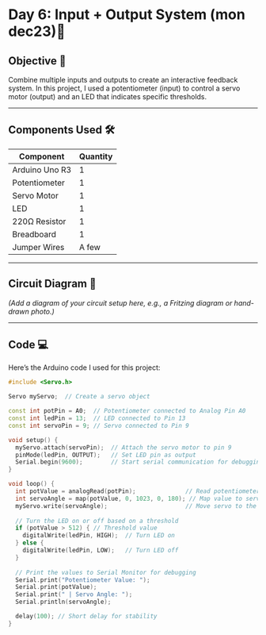 # Day 6: Input + Output System (mon dec23)🚀

## **Objective 🎯**
Combine multiple inputs and outputs to create an interactive feedback system. In this project, I used a potentiometer (input) to control a servo motor (output) and an LED that indicates specific thresholds.

---

## **Components Used 🛠️**
| **Component**        | **Quantity** |
|-----------------------|--------------|
| Arduino Uno R3        | 1            |
| Potentiometer         | 1            |
| Servo Motor           | 1            |
| LED                   | 1            |
| 220Ω Resistor         | 1            |
| Breadboard            | 1            |
| Jumper Wires          | A few        |

---

## **Circuit Diagram 🔧**
*(Add a diagram of your circuit setup here, e.g., a Fritzing diagram or hand-drawn photo.)*

---

## **Code 💻**
Here’s the Arduino code I used for this project:

```cpp
#include <Servo.h>

Servo myServo;  // Create a servo object

const int potPin = A0;  // Potentiometer connected to Analog Pin A0
const int ledPin = 13;  // LED connected to Pin 13
const int servoPin = 9; // Servo connected to Pin 9

void setup() {
  myServo.attach(servoPin);  // Attach the servo motor to pin 9
  pinMode(ledPin, OUTPUT);   // Set LED pin as output
  Serial.begin(9600);        // Start serial communication for debugging
}

void loop() {
  int potValue = analogRead(potPin);              // Read potentiometer value (0-1023)
  int servoAngle = map(potValue, 0, 1023, 0, 180); // Map value to servo range (0-180)
  myServo.write(servoAngle);                      // Move servo to the mapped angle
  
  // Turn the LED on or off based on a threshold
  if (potValue > 512) { // Threshold value
    digitalWrite(ledPin, HIGH);  // Turn LED on
  } else {
    digitalWrite(ledPin, LOW);   // Turn LED off
  }
  
  // Print the values to Serial Monitor for debugging
  Serial.print("Potentiometer Value: ");
  Serial.print(potValue);
  Serial.print(" | Servo Angle: ");
  Serial.println(servoAngle);

  delay(100); // Short delay for stability
}
